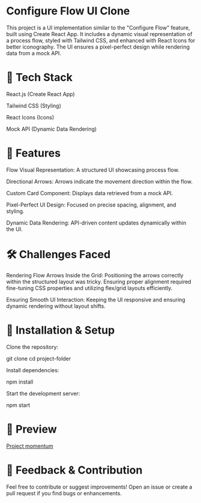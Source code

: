 # Configure Flow UI Clone

This project is a UI implementation similar to the "Configure Flow" feature, built using Create React App. It includes a dynamic visual representation of a process flow, styled with Tailwind CSS, and enhanced with React Icons for better iconography. The UI ensures a pixel-perfect design while rendering data from a mock API.

# 🚀 Tech Stack

React.js (Create React App)

Tailwind CSS (Styling)

React Icons (Icons)

Mock API (Dynamic Data Rendering)

# 🎯 Features

Flow Visual Representation: A structured UI showcasing process flow.

Directional Arrows: Arrows indicate the movement direction within the flow.

Custom Card Component: Displays data retrieved from a mock API.

Pixel-Perfect UI Design: Focused on precise spacing, alignment, and styling.

Dynamic Data Rendering: API-driven content updates dynamically within the UI.

# 🛠️ Challenges Faced

Rendering Flow Arrows Inside the Grid: Positioning the arrows correctly within the structured layout was tricky. Ensuring proper alignment required fine-tuning CSS properties and utilizing flex/grid layouts efficiently.

Ensuring Smooth UI Interaction: Keeping the UI responsive and ensuring dynamic rendering without layout shifts.

# 📌 Installation & Setup

Clone the repository:

git clone <repository-url>
cd project-folder

Install dependencies:

npm install

Start the development server:

npm start

# 📸 Preview

[Project momentum](https://github.com/user-attachments/assets/2db54612-30cc-4687-b359-9d38ca195716)

# 📢 Feedback & Contribution

Feel free to contribute or suggest improvements! Open an issue or create a pull request if you find bugs or enhancements.
